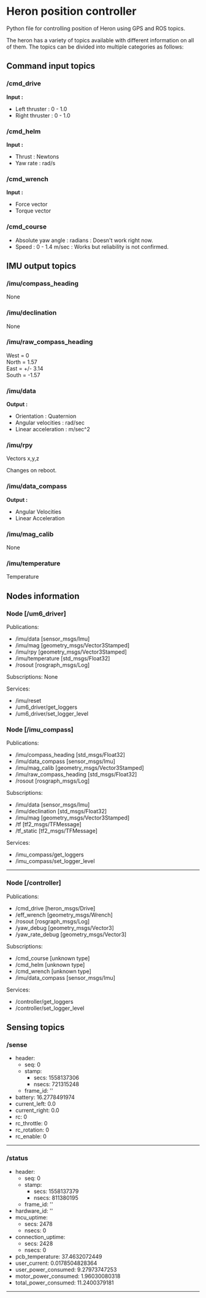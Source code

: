 Heron position controller
=========================
Python file for controlling position of Heron using GPS and ROS topics.


The heron has a variety of topics available with different information on all of them. 
The topics can be divided into multiple categories as follows:


Command input topics
------


### /cmd_drive
**Input :**
- Left thruster : 0 - 1.0
- Right thruster : 0 - 1.0

### /cmd_helm
**Input :**
- Thrust : Newtons
- Yaw rate : rad/s


### /cmd_wrench
**Input :**
- Force vector
- Torque vector

### /cmd_course
- Absolute yaw angle : radians : Doesn't work right now.
- Speed : 0 - 1.4 m/sec : Works but reliability is not confirmed.



IMU output topics
------

### /imu/compass_heading
None

### /imu/declination
None

### /imu/raw_compass_heading
West = 0  
North = 1.57  
East = +/- 3.14  
South = -1.57

### /imu/data
**Output :**
- Orientation : Quaternion
- Angular velocities : rad/sec
- Linear acceleration : m/sec^2

### /imu/rpy
Vectors x,y,z

Changes on reboot.

### /imu/data_compass
**Output :**
- Angular Velocities
- Linear Acceleration
      
### /imu/mag_calib
None            

### /imu/temperature
Temperature



Nodes information    
--------------------------------------------------------------------------------
 
### Node [/um6_driver]

Publications: 
 * /imu/data [sensor_msgs/Imu]
 * /imu/mag [geometry_msgs/Vector3Stamped]
 * /imu/rpy [geometry_msgs/Vector3Stamped]
 * /imu/temperature [std_msgs/Float32]
 * /rosout [rosgraph_msgs/Log]

Subscriptions: None

Services: 
 * /imu/reset
 * /um6_driver/get_loggers
 * /um6_driver/set_logger_level


<!--
contacting node http://cpr-m300-0017:44418/ ...
Pid: 933
Connections:
 * topic: /rosout
    * to: /rosout
    * direction: outbound
    * transport: TCPROS
 * topic: /imu/data
    * to: /imu_compass
    * direction: outbound
    * transport: TCPROS
 * topic: /imu/mag
    * to: /imu_compass
    * direction: outbound
    * transport: TCPROS
    
-->


### Node [/imu_compass]  
Publications: 
 * /imu/compass_heading [std_msgs/Float32]
 * /imu/data_compass [sensor_msgs/Imu]
 * /imu/mag_calib [geometry_msgs/Vector3Stamped]
 * /imu/raw_compass_heading [std_msgs/Float32]
 * /rosout [rosgraph_msgs/Log]

Subscriptions: 
 * /imu/data [sensor_msgs/Imu]
 * /imu/declination [std_msgs/Float32]
 * /imu/mag [geometry_msgs/Vector3Stamped]
 * /tf [tf2_msgs/TFMessage]
 * /tf_static [tf2_msgs/TFMessage]

Services: 
 * /imu_compass/get_loggers
 * /imu_compass/set_logger_level

<!--
contacting node http://cpr-m300-0017:43057/ ...
Pid: 938
Connections:
 * topic: /rosout
    * to: /rosout
    * direction: outbound
    * transport: TCPROS
 * topic: /imu/data_compass
    * to: /robot_pose_ekf
    * direction: outbound
    * transport: TCPROS
 * topic: /imu/data_compass
    * to: /controller
    * direction: outbound
    * transport: TCPROS
 * topic: /tf
    * to: /base_to_basefootprint_tf (http://cpr-m300-0017:45542/)
    * direction: inbound
    * transport: TCPROS
 * topic: /tf
    * to: /robot_state_publisher (http://cpr-m300-0017:39396/)
    * direction: inbound
    * transport: TCPROS
 * topic: /tf
    * to: /navsat_to_gps_tf (http://cpr-m300-0017:34737/)
    * direction: inbound
    * transport: TCPROS
 * topic: /tf
    * to: /robot_pose_ekf (http://cpr-m300-0017:45073/)
    * direction: inbound
    * transport: TCPROS
 * topic: /tf_static
    * to: /robot_state_publisher (http://cpr-m300-0017:39396/)
    * direction: inbound
    * transport: TCPROS
 * topic: /imu/data
    * to: /um6_driver (http://cpr-m300-0017:44418/)
    * direction: inbound
    * transport: TCPROS
 * topic: /imu/mag
    * to: /um6_driver (http://cpr-m300-0017:44418/)
    * direction: inbound
    * transport: TCPROS
 * topic: /imu/declination
    * to: /imu/declination_compute (http://cpr-m300-0017:46714/)
    * direction: inbound
    * transport: TCPROS

-->

--------------------------------------------------------------------------------
### Node [/controller]

Publications: 
 * /cmd_drive [heron_msgs/Drive]
 * /eff_wrench [geometry_msgs/Wrench]
 * /rosout [rosgraph_msgs/Log]
 * /yaw_debug [geometry_msgs/Vector3]
 * /yaw_rate_debug [geometry_msgs/Vector3]

Subscriptions: 
 * /cmd_course [unknown type]
 * /cmd_helm [unknown type]
 * /cmd_wrench [unknown type]
 * /imu/data_compass [sensor_msgs/Imu]

Services: 
 * /controller/get_loggers
 * /controller/set_logger_level

<!--
contacting node http://cpr-m300-0017:39290/ ...
Pid: 1000
Connections:
 * topic: /rosout
    * to: /rosout
    * direction: outbound
    * transport: TCPROS
 * topic: /cmd_drive
    * to: /rosserial_server
    * direction: outbound
    * transport: TCPROS
 * topic: /imu/data_compass
    * to: /imu_compass (http://cpr-m300-0017:43057/)
    * direction: inbound
    * transport: TCPROS
-->

Sensing topics
---

### /sense

* header: 
  * seq: 0
  * stamp: 
    * secs: 1558137306
    * nsecs: 721315248
  * frame_id: ''
* battery: 16.2778491974
* current_left: 0.0
* current_right: 0.0
* rc: 0
* rc_throttle: 0
* rc_rotation: 0
* rc_enable: 0
---

### /status

* header: 
  * seq: 0
  * stamp: 
    * secs: 1558137379
    * nsecs: 811380195
  * frame_id: ''
* hardware_id: ''  
* mcu_uptime:   
  * secs: 2478
  * nsecs:         0
* connection_uptime: 
  * secs: 2428
  * nsecs:         0
* pcb_temperature: 37.4632072449
* user_current: 0.0178504828364
* user_power_consumed: 9.27973747253
* motor_power_consumed: 1.96030080318
* total_power_consumed: 11.2400379181
---
<!--
/axis/axis_ptz/parameter_descriptions
/axis/axis_ptz/parameter_updates
/axis/camera_info
/axis/cmd
/axis/image_raw/compressed
/axis/mirror
/axis/state
/axis_ptz/axis_ptz/parameter_descriptions
/axis_ptz/axis_ptz/parameter_updates
/axis_ptz/camera_info
/axis_ptz/cmd
/axis_ptz/image_raw/compressed
/axis_ptz/mirror
/axis_ptz/state
/cmd_course
/cmd_drive
/cmd_helm
/cmd_wrench
/disable_lights

/eff_wrench
    Type: geometry_msgs/Wrench

    Publishers: 
    * /controller (http://cpr-m300-0017:39657/)

    Subscribers: None

/has_wifi
/imu/compass_heading

---
data: nan

___
/imu/data

---
header: 
  seq: 16392
  stamp: 
    secs: 1558135784
    nsecs: 266663730
  frame_id: "imu_link"
orientation: 
  x: -0.891600608
  y: -0.44982862
  z: -0.036254844
  w: -0.0371276458
orientation_covariance: [0.125362828373909, -0.061878979206085205, -0.004873218480497599, -0.06187904253602028, 0.033632367849349976, 0.002453948836773634, -0.004873218480497599, 0.002453948836773634, 0.0026679513975977898]
angular_velocity: 
  x: 0.00639159119768
  y: 0.00639159119768
  z: 0.00106526519961
angular_velocity_covariance: [2.5e-05, 0.0, 0.0, 0.0, 2.5e-05, 0.0, 0.0, 0.0, 2.5e-05]
linear_acceleration: 
  x: 0.04850253
  y: 1.12813292
  z: -10.04541288
linear_acceleration_covariance: [0.0036, 0.0, 0.0, 0.0, 0.0036, 0.0, 0.0, 0.0, 0.0036]


/imu/data_compass

^Cheader: 
  seq: 27657
  stamp: 
    secs: 1558136353
    nsecs: 164558407
  frame_id: "imu_link"
orientation: 
  x: nan
  y: nan
  z: nan
  w: nan
orientation_covariance: [0.1328904628753662, 0.041348427534103394, -0.006661889608949423, 0.04134823754429817, 0.015576616860926151, -0.0021118316799402237, -0.006661814637482166, -0.002111810492351651, 0.0028081804048269987]
angular_velocity: 
  x: 0.00213053039923
  y: 0.00639159119768
  z: 0.00213053039923
angular_velocity_covariance: [2.5e-05, 0.0, 0.0, 0.0, 2.5e-05, 0.0, 0.0, 0.0, 2.5e-05]
linear_acceleration: 
  x: -0.08802311
  y: 1.11915097
  z: -10.00768869
linear_acceleration_covariance: [0.0036, 0.0, 0.0, 0.0, 0.0036, 0.0, 0.0, 0.0, 0.0036]
---



/imu/declination = None
/imu/mag

---
header: 
  seq: 33068
  stamp: 
    secs: 1558136626
    nsecs: 156127189
  frame_id: "imu_link"
vector: 
  x: 0.113830648
  y: 0.669250968
  z: 1.132813312
---

/imu/mag_calib



/imu/raw_compass_heading

data: 2.69622063637 = Changes on reset maybe? 


/imu/rpy

header: 
  seq: 4002
  stamp: 
    secs: 1558136167
    nsecs: 368932864
  frame_id: "imu_link"
vector: 
  x: 0.094339576945
  y: -3.11761622266
  z: 2.76786949838

Integrates on Z and drifts a lot.


/imu/temperature

---
data: 18.7321224213
---

/joint_states
/joy
/lights
/motor_enable
/navsat/enu

---
header: 
  seq: 12583
  stamp: 
    secs: 1558137476
    nsecs: 720462865
  frame_id: "map"
child_frame_id: "navsat"
pose: 
  pose: 
    position: 
      x: nan
      y: nan
      z: 0.0
    orientation: 
      x: 0.0
      y: 0.0
      z: 0.0
      w: 1.0
  covariance: [0.039605, 0.0, 0.0, 0.0, 0.0, 0.0, 0.0, 0.039605, 0.0, 0.0, 0.0, 0.0, 0.0, 0.0, 0.15842, 0.0, 0.0, 0.0, 0.0, 0.0, 0.0, 1000000.0, 0.0, 0.0, 0.0, 0.0, 0.0, 0.0, 1000000.0, 0.0, 0.0, 0.0, 0.0, 0.0, 0.0, 1000000.0]
twist: 
  twist: 
    linear: 
      x: 0.0
      y: 0.0
      z: 0.0
    angular: 
      x: 0.0
      y: 0.0
      z: 0.0
  covariance: [0.0, 0.0, 0.0, 0.0, 0.0, 0.0, 0.0, 0.0, 0.0, 0.0, 0.0, 0.0, 0.0, 0.0, 0.0, 0.0, 0.0, 0.0, 0.0, 0.0, 0.0, 0.0, 0.0, 0.0, 0.0, 0.0, 0.0, 0.0, 0.0, 0.0, 0.0, 0.0, 0.0, 0.0, 0.0, 0.0]
---
^Ca

/navsat/enu_datum = Nothing
/navsat/fix

---
header: 
  seq: 12920
  stamp: 
    secs: 1558137543
    nsecs: 913934989
  frame_id: "navsat"
status: 
  status: 0
  service: 1
latitude: 39.9411411667
longitude: -75.1995515
altitude: -19.2
position_covariance: [1.0, 0.0, 0.0, 0.0, 1.0, 0.0, 0.0, 0.0, 4.0]
position_covariance_type: 1
---

/navsat/nmea_sentence

---
header: 
  seq: 117417
  stamp: 
    secs: 1558137571
    nsecs: 922666795
  frame_id: "navsat"
sentence: "$GPGSA,A,3,19,29,06,05,09,25,12,23,02,,,,1.93,1.08,1.60*09"
---
/navsat/nmea_sentence_out = Nothing
/navsat/time_reference = 
---
header: 
  seq: 65
  stamp: 
    secs: 1558137638
    nsecs: 528586921
  frame_id: "navsat"
time_ref: 
  secs: 1558223507
  nsecs:         0
source: "navsat"
---
/navsat/upgrade/fix
/navsat/upgrade/nmea_sentence
/navsat/upgrade/time_reference
/navsat/upgrade/vel
/navsat/vel
---
header: 
  seq: 124
  stamp: 
    secs: 1558137731
    nsecs: 519574429
  frame_id: "navsat"
twist: 
  linear: 
    x: -0.00471782912576
    y: 0.0173764817844
    z: 0.0
  angular: 
    x: 0.0
    y: 0.0
    z: 0.0
---
/novatel/fix = Box gps coordinates
/novatel/nmea_sentence
/novatel/nmea_sentence_out
/novatel/time_reference
/novatel/vel
/reverse_time_ms
/robot_pose_ekf/odom = Doesn't publish anything.
/rosout
/rosout_agg




/tf
/tf_static
/yaw_debug = Nothing
/yaw_rate_debug = Nothing

When facing west. Reset on east. 
Reboot facing west. Facing west when data collected.
Reset on North facing = Reset the mag_ref only. Facing west when data is collected.
Another reset facing west. EKF and Mag reset. Facing west when collecting data.

compass heading - None

Declination - None

raw_compass_heading - 2.696 = Did not change on reboot. No change after reset.



data 
- orientation: 
  x: 0.649901648
  y: 0.7592368581
  z: 0.0337035772
  w: 0.0086944487

After reboot
orientation: 
  x: -0.845610667
  y: -0.5324762366
  z: -0.0220550301
  w: -0.0302795086

After reset
orientation: 
  x: -0.8875051534
  y: 0.4593287319
  z: 0.0154083087
  w: -0.0334685921

Next reset
orientation: 
  x: 0.7179801884
  y: -0.6949852179
  z: -0.027191133
  w: 0.0280303655


mag  - --- Did not change after reboot == Did not chnage on 1st reset
header: 
  seq: 40059
  stamp: 
    secs: 1558136978
    nsecs: 922496618
  frame_id: "imu_link"
vector: 
  x: 0.094909736
  y: 0.685730472
  z: 1.141053064
---
rpy 
header: 
  seq: 4134
  stamp: 
    secs: 1558137003
    nsecs: 848358848
  frame_id: "imu_link"
vector: 
  x: 0.0630847984043
  y: -3.11148031522
  z: -1.49754491045
---
After reboot 
header: 
  seq: 463
  stamp: 
    secs: 1558139014
    nsecs: 858868184
  frame_id: "imu_link"
vector: 
  x: 0.0768905901524
  y: 3.13794141607
  z: -2.13050211268
---

After reset
vector: 
  x: 0.0738226364306
  y: -3.1387084045
  z: 2.0808396118
---


data_compass
---
header: 
  seq: 41509
  stamp: 
    secs: 1558137052
    nsecs: 139383551
  frame_id: "imu_link"
orientation: 
  x: nan
  y: nan
  z: nan
  w: nan
orientation_covariance: [0.09091919660568237, -0.08947084844112396, -0.000500346184708178, -0.08947035670280457, 0.09297805279493332, 0.000506320153363049, -0.0005003443802706897, 0.00050632085185498, 0.0024756193161010742]
angular_velocity: 
  x: 0.0
  y: 0.00532632599807
  z: 0.00319579559884
angular_velocity_covariance: [2.5e-05, 0.0, 0.0, 0.0, 2.5e-05, 0.0, 0.0, 0.0, 2.5e-05]
linear_acceleration: 
  x: 0.06826282
  y: 0.61795816
  z: -10.08493346
linear_acceleration_covariance: [0.0036, 0.0, 0.0, 0.0, 0.0036, 0.0, 0.0, 0.0, 0.0036]
---

After reboot = Did not change from here after reset.
---
^Cheader: 
  seq: 6735
  stamp: 
    secs: 1558139080
    nsecs: 758927193
  frame_id: "imu_link"
orientation: 
  x: 0.145237189289
  y: 0.988738318275
  z: 0.0347948326658
  w: 0.00959252006023
orientation_covariance: [0.14575108885765076, -0.0790482610464096, -0.006011854857206345, -0.0790485367178917, 0.04609111323952675, 0.0033170990645885468, -0.006011842284351587, 0.0033170897513628006, 0.00272876163944602]
angular_velocity: 
  x: -0.00106526519961
  y: 0.0
  z: -0.0
angular_velocity_covariance: [2.5e-05, 0.0, 0.0, 0.0, 2.5e-05, 0.0, 0.0, 0.0, 2.5e-05]
linear_acceleration: 
  x: -0.04850253
  y: 0.65747874
  z: -10.08493346
linear_acceleration_covariance: [0.0036, 0.0, 0.0, 0.0, 0.0036, 0.0, 0.0, 0.0, 0.0036]
---

mag_calib = Did not change after reboot = No change on reset

---
^Cheader: 
  seq: 43098
  stamp: 
    secs: 1558137132
    nsecs: 273177879
  frame_id: "imu_link"
vector: 
  x: 0.173491309786
  y: 0.22785136711
  z: 0.958115086999
---







-->